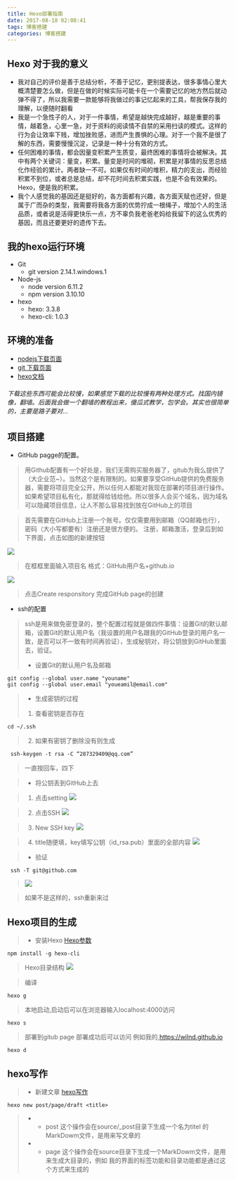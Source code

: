 ```yaml
---
title: Hexo部署指南
date: 2017-08-18 02:08:41
tags: 博客搭建
categories: 博客搭建
---
```

## Hexo 对于我的意义
- 我对自己的评价是善于总结分析，不善于记忆，更别提表达，很多事情心里大概清楚要怎么做，但是在做的时候实际可能卡在一个需要记忆的地方然后就动弹不得了，所以我需要一款能够将我做过的事记忆起来的工具，帮我保存我的理解，以便随时翻看  
- 我是一个急性子的人，对于一件事情，希望是越快完成越好，越是重要的事情，越着急，心里一急，对于资料的阅读情不自禁的采用扫读的模式。这样的行为会让效率下贱，增加挫败感，进而产生畏惧的心理。对于一个我不是很了解的东西，需要慢慢沉淀，记录是一种十分有效的方式。
- 任何困难的事情，都会因量变积累产生质变，最终困难的事情将会被解决。其中有两个关键词：量变，积累。量变是时间的堆砌，积累是对事情的反思总结化作经验的累计。两者缺一不可。如果仅有时间的堆积，精力的支出，而经验积累不到位，或者总是总结，却不花时间去积累实践，也是不会有效果的。Hexo，便是我的积累。
- 我个人感觉我的基因还是挺好的，各方面都有兴趣，各方面天赋也还好，但是属于广而杂的类型，我需要将我各方面的优势拧成一根绳子，增加个人的生活品质，或者说是活得更快乐一点，方不辜负我老爸老妈给我留下的这么优秀的基因，而且还要更好的遗传下去。

## 我的hexo运行环境
- Git
    - git version 2.14.1.windows.1
- Node-js
    - node  version 6.11.2
    - npm   version 3.10.10
-  hexo
    - hexo: 3.3.8
    - hexo-cli: 1.0.3

## 环境的准备
- [nodejs下载页面](https://nodejs.org/en/)
- [git 下载页面](https://git-scm.com/)
- [hexo文档](https://hexo.io/zh-cn/docs/)  
###### 下载这些东西可能会比较慢，如果感觉下载的比较慢有两种处理方式。找国内镜像，翻墙。后面我会做一个翻墙的教程出来，傻瓜式教学，包学会。其实也很简单的，主要是路子要对...

## 项目搭建  

- GitHub pagge的配置。
> 用Github配置有一个好处是，我们无需购买服务器了，gitub为我么提供了（大企业范~）。当然这个是有限制的。如果要享受GitHub提供的免费服务器，需要将项目完全公开，所以任何人都能对我现在部署的项目进行操作。如果希望项目私有化，那就得给钱给他。所以很多人会买个域名，因为域名可以隐藏项目信息，让人不那么容易找到放在GitHub上的项目

> 首先需要在GitHub上注册一个账号。仅仅需要用到邮箱（QQ邮箱也行），密码（大小写都要有）注册还是很方便的。 注册，邮箱激活，登录后到如下界面，点击如图的新建按钮

![](https://ww1.sinaimg.cn/large/005Y4715gy1fin7xe1iwoj30va0e4mye.jpg)
> 在框框里面输入项目名 格式：GitHub用户名+github.io

![](https://ww1.sinaimg.cn/large/005Y4715gy1fin7z7wodoj30u80jn3zw.jpg)
> 点击Create responsitory 完成GitHub page的创建

- ssh的配置
> ssh是用来做免密登录的，整个配置过程就是做四件事情：设置Git的默认邮箱，设置Git的默认用户名（我设置的用户名跟我的GitHub登录的用户名一致，是否可以不一致有时间再验证），生成秘钥对，将公钥放到GitHub里面去，验证。
> - 设置Git的默认用户名及邮箱

```
git config --global user.name "youname"
git config --global user.email "youeamil@email.com"
```

> - 生成密钥的过程 
>1. 查看密钥是否存在
    
```
cd ~/.ssh
```
>2. 如果有密钥了删除没有则生成

```
 ssh-keygen -t rsa -C “287329409@qq.com”
```
> 一直按回车，四下

> - 将公钥丢到GitHub上去

> 1. 点击setting
![](https://ww1.sinaimg.cn/large/005Y4715gy1fin8m2wewqj30vx0jkabo.jpg)

> 2. 点击SSH
![](https://ww1.sinaimg.cn/large/005Y4715gy1fin8pbsy1mj30yx0mn76f.jpg)

> 3. New SSH key
![](https://ww1.sinaimg.cn/large/005Y4715gy1fin8qt6qlhj30wr0gcdhq.jpg)

> 4. title随便填，key填写公钥（id_rsa.pub）里面的全部内容
![](https://ww1.sinaimg.cn/large/005Y4715gy1fin8s0lvvej318g0o4427.jpg)

> - 验证

```
 ssh -T git@github.com
```
> ![](https://ww1.sinaimg.cn/large/005Y4715gy1fin8w17pe9j30fq03nglm.jpg)

> 如果不是这样的，ssh重新来过

## Hexo项目的生成
> - 安装Hexo  [Hexo参数](https://hexo.io/zh-cn/docs/configuration.html)

```
npm install -g hexo-cli
```
> Hexo目录结构
![](https://ww1.sinaimg.cn/large/005Y4715gy1fin94lrgrwj30ik07igm3.jpg)

> 编译

```
hexo g
```
> 本地启动,启动后可以在浏览器输入localhost:4000访问

```
hexo s
```
> 部署到gitub page 部署成功后可以访问 例如我的,https://wilnd.github.io

```
hexo d
```

## hexo写作
> - 新建文章 [hexo写作](https://hexo.io/zh-cn/docs/writing.html)

```
hexo new post/page/draft <title>
```
>  - - post 这个操作会在source/_post目录下生成一个名为titel 的MarkDowm文件，是用来写文章的
>  - - page 这个操作会在source目录下生成一个MarkDowm文件，是用来生成大目录的，例如 我的界面的标签功能和目录功能都是通过这个方式来生成的
